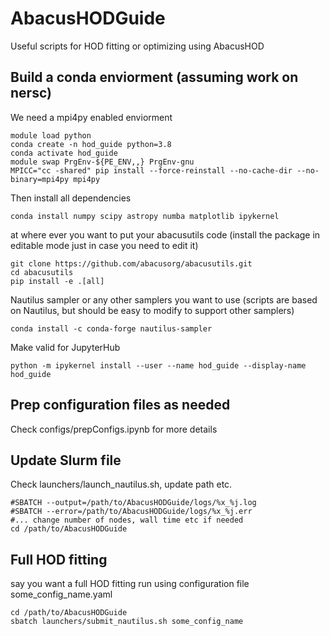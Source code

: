 # AbacusHODGuide
Useful scripts for HOD fitting or optimizing using AbacusHOD

## Build a conda enviorment (assuming work on nersc)
We need a mpi4py enabled enviorment
```
module load python
conda create -n hod_guide python=3.8
conda activate hod_guide
module swap PrgEnv-${PE_ENV,,} PrgEnv-gnu
MPICC="cc -shared" pip install --force-reinstall --no-cache-dir --no-binary=mpi4py mpi4py
```
Then install all dependencies
```
conda install numpy scipy astropy numba matplotlib ipykernel
```
at where ever you want to put your abacusutils code (install the package in editable mode just in case you need to edit it)
```
git clone https://github.com/abacusorg/abacusutils.git
cd abacusutils
pip install -e .[all]
```
Nautilus sampler or any other samplers you want to use (scripts are based on Nautilus, but should be easy to modify to support other samplers)
```
conda install -c conda-forge nautilus-sampler
```
Make valid for JupyterHub
```
python -m ipykernel install --user --name hod_guide --display-name hod_guide
```

## Prep configuration files as needed
Check configs/prepConfigs.ipynb for more details

## Update Slurm file
Check launchers/launch_nautilus.sh, update path etc.
```
#SBATCH --output=/path/to/AbacusHODGuide/logs/%x_%j.log
#SBATCH --error=/path/to/AbacusHODGuide/logs/%x_%j.err
#... change number of nodes, wall time etc if needed
cd /path/to/AbacusHODGuide
```

## Full HOD fitting
say you want a full HOD fitting run using configuration file some_config_name.yaml
```
cd /path/to/AbacusHODGuide
sbatch launchers/submit_nautilus.sh some_config_name


